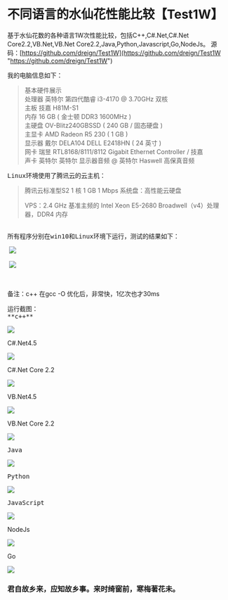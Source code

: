 # 不同语言的水仙花性能比较【Test1W】

基于水仙花数的各种语言1W次性能比较，包括C++,C#.Net,C#.Net Core2.2,VB.Net,VB.Net Core2.2,Java,Python,Javascript,Go,NodeJs。
源码：[https://github.com/dreign/Test1W](https://github.com/dreign/Test1W "https://github.com/dreign/Test1W")

我的电脑信息如下：

> 基本硬件展示  
> 处理器	英特尔 第四代酷睿 i3-4170 @ 3.70GHz 双核  
> 主板	技嘉 H81M-S1  
> 内存	16 GB ( 金士顿 DDR3 1600MHz )  
> 主硬盘	 OV-Blitz240GBSSD ( 240 GB / 固态硬盘 )  
> 主显卡	AMD Radeon R5 230 ( 1 GB )  
> 显示器	戴尔 DELA104 DELL E2418HN ( 24 英寸  )  
> 网卡	瑞昱 RTL8168/8111/8112 Gigabit Ethernet Controller / 技嘉  
> 声卡	英特尔 英特尔 显示器音频 @ 英特尔 Haswell  高保真音频  

<pre class="allContent ng-binding">Linux环境使用了腾讯云的云主机：</pre>
> 腾讯云标准型S2 1 核 1 GB 1 Mbps 系统盘：高性能云硬盘
> 
> VPS：2.4 GHz 基准主频的 Intel Xeon E5-2680 Broadwell（v4）处理器，DDR4 内存
<pre class="allContent ng-binding">

所有程序分别在win10和Linux环境下运行，测试的结果如下：</pre>

&nbsp;![](https://img2018.cnblogs.com/blog/3250/201901/3250-20190130142554543-1888774085.png)

&nbsp;![](https://img2018.cnblogs.com/blog/3250/201901/3250-20190130144246660-1146336272.png)

&nbsp;

备注：c++ 在gcc -O 优化后，非常快，1亿次也才30ms

<pre class="allContent ng-binding">
运行截图：
**c++**</pre>

![](https://img2018.cnblogs.com/blog/3250/201901/3250-20190129201236232-1996780428.jpg)

C#.Net4.5

![](https://img2018.cnblogs.com/blog/3250/201901/3250-20190129201339819-688234978.jpg)

C#.Net Core 2.2

![](https://img2018.cnblogs.com/blog/3250/201901/3250-20190129201424323-1221440370.jpg)

VB.Net4.5

![](https://img2018.cnblogs.com/blog/3250/201901/3250-20190129201511806-598222327.jpg)

VB.Net Core 2.2

![](https://img2018.cnblogs.com/blog/3250/201901/3250-20190129201537320-1634420331.jpg)

<pre class="allContent ng-binding">Java</pre>

![](https://img2018.cnblogs.com/blog/3250/201901/3250-20190129201931815-2058529314.jpg)

<pre class="allContent ng-binding">Python</pre>

![](https://img2018.cnblogs.com/blog/3250/201901/3250-20190129201959562-847976854.jpg)

<pre class="allContent ng-binding">JavaScript</pre>

![](https://img2018.cnblogs.com/blog/3250/201901/3250-20190129202054538-177998054.jpg)

NodeJs

![](https://img2018.cnblogs.com/blog/3250/201901/3250-20190129202121125-1033315678.jpg)

Go

![](https://img2018.cnblogs.com/blog/3250/201901/3250-20190129202141048-1193363742.jpg)


### 君自故乡来，应知故乡事。来时绮窗前，寒梅著花未。
